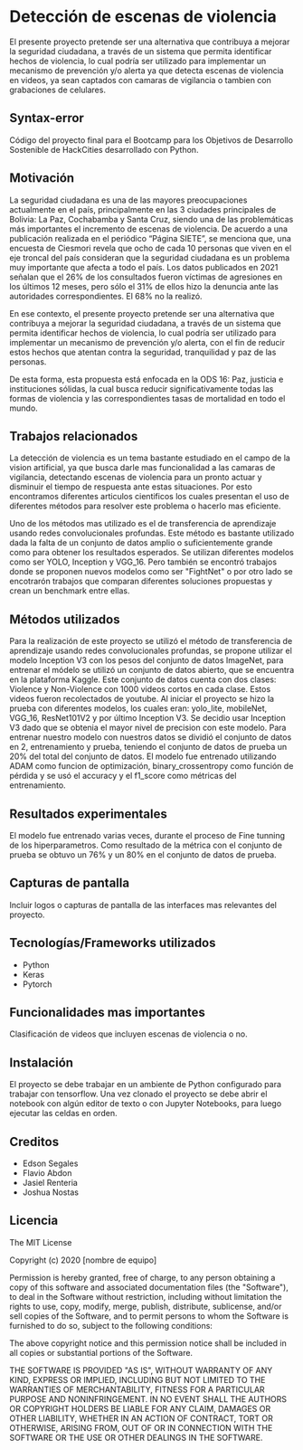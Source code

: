 # Detección de escenas de violencia
El presente proyecto pretende ser una alternativa que contribuya a mejorar la seguridad ciudadana, a través de un sistema que permita identificar hechos de violencia, lo cual podría ser utilizado para implementar un mecanismo de prevención y/o alerta ya que detecta escenas de violencia en videos, ya sean captados con camaras de vigilancia o tambien con grabaciones de celulares. 

## Syntax-error
Código del proyecto final para el Bootcamp para los Objetivos de Desarrollo Sostenible de HackCities desarrollado con Python.

## Motivación
La seguridad ciudadana es una de las mayores preocupaciones actualmente en el país, principalmente en las 3 ciudades principales de Bolivia: La Paz, Cochabamba y Santa Cruz, siendo una de las problemáticas más importantes el incremento de escenas de violencia. De acuerdo a una publicación realizada en el periódico “Página SIETE”, se menciona que, una encuesta de Ciesmori revela que ocho de cada 10 personas que viven en el eje troncal del país consideran que la seguridad ciudadana es un problema muy importante que afecta a todo el país. Los datos publicados en 2021 señalan que el 26% de los consultados fueron víctimas de agresiones en los últimos 12 meses, pero sólo el 31% de ellos hizo la denuncia ante las autoridades correspondientes. El 68% no la realizó.

En ese contexto, el presente proyecto pretende ser una alternativa que contribuya a mejorar la seguridad ciudadana, a través de un sistema que permita identificar hechos de violencia, lo cual podría ser utilizado para implementar un mecanismo de prevención y/o alerta, con el fin de reducir estos hechos que atentan contra la seguridad, tranquilidad y paz de las personas.

De esta forma, esta propuesta está enfocada en la ODS 16: Paz, justicia e instituciones sólidas, la cual busca reducir significativamente todas las formas de violencia y las correspondientes tasas de mortalidad en todo el mundo.

## Trabajos relacionados
La detección de violencia es un tema bastante estudiado en el campo de la vision artificial, ya que busca darle mas funcionalidad a las camaras de vigilancia, detectando escenas de violencia para un pronto actuar y disminuir el tiempo de respuesta ante estas situaciones. 
Por esto encontramos diferentes articulos cientificos los cuales presentan el uso de diferentes métodos para resolver este problema o hacerlo mas eficiente. 

Uno de los métodos mas utilizado es el de transferencia de aprendizaje usando redes convolucionales profundas. Este método es bastante utilizado dada la falta de un conjunto de datos amplio o suficientemente grande como para obtener los resultados esperados. Se utilizan diferentes modelos como ser YOLO, Inception y VGG_16. Pero también se encontró trabajos donde se proponen nuevos modelos como ser "FightNet" o por otro lado se encotrarón trabajos que comparan diferentes soluciones propuestas y crean un benchmark entre ellas.

## Métodos utilizados
Para la realización de este proyecto se utilizó el método de transferencia de aprendizaje usando redes convolucionales profundas, se propone utilizar el modelo Inception V3 con los pesos del conjunto de datos ImageNet, para entrenar el módelo se utilizó un conjunto de datos abierto, que se encuentra en la plataforma Kaggle. Este conjunto de datos cuenta con dos clases: Violence y Non-Violence con 1000 videos cortos en cada clase. Estos videos fueron recolectados de youtube.
Al iniciar el proyecto se hizo la prueba con diferentes modelos, los cuales eran: yolo_lite, mobileNet, VGG_16, ResNet101V2 y por último Inception V3. Se decidio usar Inception V3 dado que se obtenia el mayor nivel de precision con este modelo. 
Para entrenar nuestro modelo con nuestros datos se dividió el conjunto de datos en 2, entrenamiento y prueba, teniendo el conjunto de datos de prueba un 20% del total del conjunto de datos. 
El modelo fue entrenado utilizando ADAM como funcion de optimización, binary_crossentropy como función de pérdida y se usó el accuracy y el f1_score como métricas del entrenamiento.

## Resultados experimentales
El modelo fue entrenado varias veces, durante el proceso de Fine tunning de los hiperparametros. Como resultado de la métrica con el conjunto de prueba se obtuvo un 76% y un 80% en el conjunto de datos de prueba.

## Capturas de pantalla
Incluir logos o capturas de pantalla de las interfaces mas relevantes del proyecto.

## Tecnologías/Frameworks utilizados
- Python
- Keras
- Pytorch

## Funcionalidades mas importantes
Clasificación de videos que incluyen escenas de violencia o no.

## Instalación
El proyecto se debe trabajar en un ambiente de Python configurado para trabajar con tensorflow. Una vez clonado el proyecto se debe abrir el notebook con algún editor de texto o con Jupyter Notebooks, para luego ejecutar las celdas en orden. 

## Creditos
- Edson Segales
- Flavio Abdon
- Jasiel Renteria
- Joshua Nostas

## Licencia

The MIT License

Copyright (c) 2020 [nombre de equipo]

Permission is hereby granted, free of charge, to any person obtaining a copy
of this software and associated documentation files (the "Software"), to deal
in the Software without restriction, including without limitation the rights
to use, copy, modify, merge, publish, distribute, sublicense, and/or sell
copies of the Software, and to permit persons to whom the Software is
furnished to do so, subject to the following conditions:

The above copyright notice and this permission notice shall be included in
all copies or substantial portions of the Software.

THE SOFTWARE IS PROVIDED "AS IS", WITHOUT WARRANTY OF ANY KIND, EXPRESS OR
IMPLIED, INCLUDING BUT NOT LIMITED TO THE WARRANTIES OF MERCHANTABILITY,
FITNESS FOR A PARTICULAR PURPOSE AND NONINFRINGEMENT. IN NO EVENT SHALL THE
AUTHORS OR COPYRIGHT HOLDERS BE LIABLE FOR ANY CLAIM, DAMAGES OR OTHER
LIABILITY, WHETHER IN AN ACTION OF CONTRACT, TORT OR OTHERWISE, ARISING FROM,
OUT OF OR IN CONNECTION WITH THE SOFTWARE OR THE USE OR OTHER DEALINGS IN
THE SOFTWARE.
